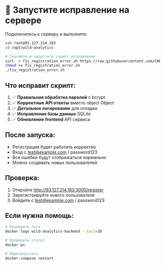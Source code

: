 # 🔧 Запустите исправление на сервере

Подключитесь к серверу и выполните:

```bash
ssh root@93.127.214.183
cd /opt/wild-analytics

# Скачайте и запустите скрипт исправления
curl -o fix_registration_error.sh https://raw.githubusercontent.com/CHEESESAMURAI/WWEB/main/fix_registration_error.sh
chmod +x fix_registration_error.sh
./fix_registration_error.sh
```

## Что исправит скрипт:

1. ✅ **Правильная обработка паролей** с bcrypt
2. ✅ **Корректные API ответы** вместо object Object
3. ✅ **Детальное логирование** для отладки
4. ✅ **Исправление базы данных** SQLite
5. ✅ **Обновление frontend** API сервиса

## После запуска:

- Регистрация будет работать корректно
- Вход с test@example.com / password123 
- Все ошибки будут отображаться нормально
- Можно создавать новых пользователей

## Проверка:

1. Откройте http://93.127.214.183:3000/register
2. Зарегистрируйте нового пользователя
3. Войдите с test@example.com / password123

## Если нужна помощь:

```bash
# Проверить логи
docker logs wild-analytics-backend --tail=20

# Проверить статус
docker ps

# Перезапустить
docker-compose restart
``` 